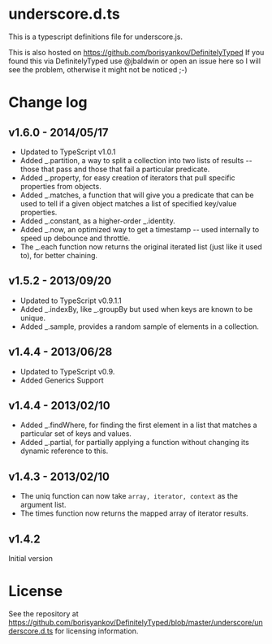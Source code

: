 underscore.d.ts
===============

This is a typescript definitions file for underscore.js.

This is also hosted on https://github.com/borisyankov/DefinitelyTyped If you found this via DefinitelyTyped use @jbaldwin or open an issue here so I will see the problem, otherwise it might not be noticed ;-)

Change log
========

v1.6.0 - 2014/05/17
---------

* Updated to TypeScript v1.0.1
* Added _.partition, a way to split a collection into two lists of results -- those that pass and those that fail a particular predicate.
* Added _.property, for easy creation of iterators that pull specific properties from objects.
* Added _.matches, a function that will give you a predicate that can be used to tell if a given object matches a list of specified key/value properties.
* Added _.constant, as a higher-order _.identity.
* Added _.now, an optimized way to get a timestamp -- used internally to speed up debounce and throttle.
* The _.each function now returns the original iterated list (just like it used to), for better chaining.

v1.5.2 - 2013/09/20
---------

* Updated to TypeScript v0.9.1.1
* Added _.indexBy, like _.groupBy but used when keys are known to be unique.
* Added _.sample, provides a random sample of elements in a collection.

v1.4.4 - 2013/06/28
---------

* Updated to TypeScript v0.9.
* Added Generics Support

v1.4.4 - 2013/02/10
---------

* Added _.findWhere, for finding the first element in a list that matches a particular set of keys and values.
* Added _.partial, for partially applying a function without changing its dynamic reference to this.

v1.4.3 - 2013/02/10
---------

* The uniq function can now take `array, iterator, context` as the argument list.
* The times function now returns the mapped array of iterator results.

v1.4.2
---------
Initial version


License
=======

See the repository at https://github.com/borisyankov/DefinitelyTyped/blob/master/underscore/underscore.d.ts for licensing information.
